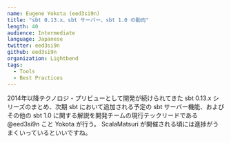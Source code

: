 ```yaml
---
name: Eugene Yokota (eed3si9n)
title: "sbt 0.13.x、sbt サーバー、sbt 1.0 の動向"
length: 40
audience: Intermediate
language: Japanese
twitter: eed3si9n
github: eed3si9n
organization: Lightbend
tags:
  - Tools
  - Best Practices
---
```

2014年以降テクノロジ・プリビューとして開発が続けられてきた sbt 0.13.x シリーズのまとめ、次期 sbt において追加される予定の sbt サーバー機能、およびその他の sbt 1.0 に関する解説を開発チームの現行テックリードである @eed3si9n こと Yokota が行う。
ScalaMatsuri が開催される頃には進捗がうまくいっているといいですね。